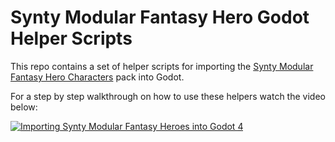 # Synty Modular Fantasy Hero Godot Helper Scripts

This repo contains a set of helper scripts for importing the [Synty Modular Fantasy Hero Characters](https://syntystore.com/products/polygon-modular-fantasy-hero-characters) pack into Godot.

For a step by step walkthrough on how to use these helpers watch the video below:

[![Importing Synty Modular Fantasy Heroes into Godot 4](https://img.youtube.com/vi/nasSGwC6ef4/0.jpg)](https://youtu.be/nasSGwC6ef4)